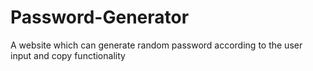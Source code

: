 # Password-Generator
A website which can generate random password according to the user input and copy functionality
